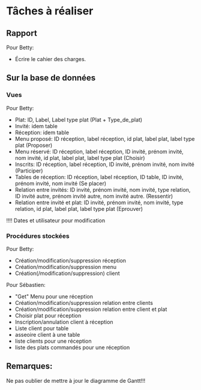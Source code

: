 # Tâches à réaliser

## Rapport

Pour Betty:

* Écrire le cahier des charges.

## Sur la base de données

### Vues

Pour Betty:

* Plat: ID, Label, Label type plat (Plat + Type_de_plat)
* Invité: idem table
* Réception: idem table
* Menu proposé: ID réception, label réception, id plat, label plat, label type plat (Proposer)
* Menu réservé: ID réception, label réception, ID invité, prénom invité, nom invité, id plat, label plat, label type plat (Choisir)
* Inscrits: ID réception, label réception, ID invité, prénom invité, nom invité (Participer)
* Tables de réception: ID réception, label réception, ID table, ID invité, prénom invité, nom invité (Se placer)
* Relation entre invités:  ID invité, prénom invité, nom invité, type relation, ID invité autre, prénom invité autre, nom invité autre. (Ressentir)
* Relation entre invité et plat: ID invité, prénom invité, nom invité, type relation, id plat, label plat, label type plat (Eprouver)

!!!! Dates et utilisateur pour modification

### Procédures stockées

Pour Betty:

* Création/modification/suppression réception
* Création/modification/suppression menu
* Création(/modification/suppression) client

Pour Sébastien:

* "Get" Menu pour une réception
* Création/modification/suppression relation entre clients
* Création/modification/suppression relation entre client et plat
* Choisir plat pour réception
* Inscription/annulation client à réception
* Liste client pour table
* asseoire client à une table
* liste clients pour une réception
* liste des plats commandés pour une réception

## Remarques:

Ne pas oublier de mettre à jour le diagramme de Gantt!!!
